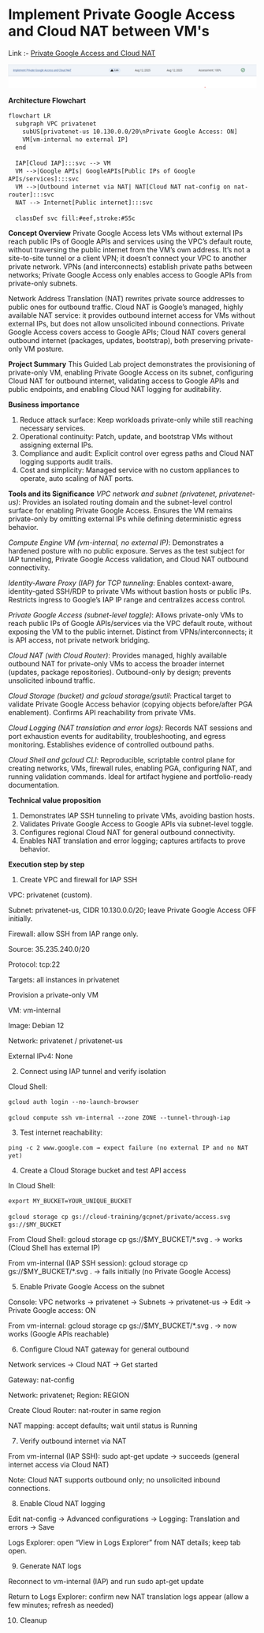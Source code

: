 # Implement Private Google Access and Cloud NAT between VM's

Link :- [Private Google Access and Cloud NAT](https://www.skills.google/focuses/45795?parent=catalog)


![image](image-3.png)

**Architecture Flowchart**
```mermaid
flowchart LR
  subgraph VPC privatenet
    subUS[privatenet-us 10.130.0.0/20\nPrivate Google Access: ON]
    VM[vm-internal no external IP]
  end

  IAP[Cloud IAP]:::svc --> VM
  VM -->|Google APIs| GoogleAPIs[Public IPs of Google APIs/services]:::svc
  VM -->|Outbound internet via NAT| NAT[Cloud NAT nat-config on nat-router]:::svc
  NAT --> Internet[Public internet]:::svc

  classDef svc fill:#eef,stroke:#55c
```

**Concept Overview**
Private Google Access lets VMs without external IPs reach public IPs of Google APIs and services using the VPC’s default route, without traversing the public internet from the VM’s own address. It’s not a site-to-site tunnel or a client VPN; it doesn’t connect your VPC to another private network. VPNs (and interconnects) establish private paths between networks; Private Google Access only enables access to Google APIs from private-only subnets.

Network Address Translation (NAT) rewrites private source addresses to public ones for outbound traffic. Cloud NAT is Google’s managed, highly available NAT service: it provides outbound internet access for VMs without external IPs, but does not allow unsolicited inbound connections. Private Google Access covers access to Google APIs; Cloud NAT covers general outbound internet (packages, updates, bootstrap), both preserving private-only VM posture.

**Project Summary**
This Guided Lab project demonstrates the provisioning of private-only VM, enabling Private Google Access on its subnet, configuring Cloud NAT for outbound internet, validating access to Google APIs and public endpoints, and enabling Cloud NAT logging for auditability.

**Business importance**
1) Reduce attack surface: Keep workloads private-only while still reaching necessary services.
2) Operational continuity: Patch, update, and bootstrap VMs without assigning external IPs.
3) Compliance and audit: Explicit control over egress paths and Cloud NAT logging supports audit trails.
4) Cost and simplicity: Managed service with no custom appliances to operate, auto scaling of NAT ports.

**Tools and its Significance**
*VPC network and subnet (privatenet, privatenet-us)*: Provides an isolated routing domain and the subnet-level control surface for enabling Private Google Access. Ensures the VM remains private-only by omitting external IPs while defining deterministic egress behavior.

*Compute Engine VM (vm-internal, no external IP)*: Demonstrates a hardened posture with no public exposure. Serves as the test subject for IAP tunneling, Private Google Access validation, and Cloud NAT outbound connectivity.

*Identity-Aware Proxy (IAP) for TCP tunneling*: Enables context-aware, identity-gated SSH/RDP to private VMs without bastion hosts or public IPs. Restricts ingress to Google’s IAP IP range and centralizes access control.

*Private Google Access (subnet-level toggle)*: Allows private-only VMs to reach public IPs of Google APIs/services via the VPC default route, without exposing the VM to the public internet. Distinct from VPNs/interconnects; it is API access, not private network bridging.

*Cloud NAT (with Cloud Router)*: Provides managed, highly available outbound NAT for private-only VMs to access the broader internet (updates, package repositories). Outbound-only by design; prevents unsolicited inbound traffic.

*Cloud Storage (bucket) and gcloud storage/gsutil*: Practical target to validate Private Google Access behavior (copying objects before/after PGA enablement). Confirms API reachability from private VMs.

*Cloud Logging (NAT translation and error logs)*: Records NAT sessions and port exhaustion events for auditability, troubleshooting, and egress monitoring. Establishes evidence of controlled outbound paths.

*Cloud Shell and gcloud CLI*: Reproducible, scriptable control plane for creating networks, VMs, firewall rules, enabling PGA, configuring NAT, and running validation commands. Ideal for artifact hygiene and portfolio-ready documentation.

**Technical value proposition**

1) Demonstrates IAP SSH tunneling to private VMs, avoiding bastion hosts.
2) Validates Private Google Access to Google APIs via subnet-level toggle.
3) Configures regional Cloud NAT for general outbound connectivity.
4) Enables NAT translation and error logging; captures artifacts to prove behavior.


**Execution step by step**
1) Create VPC and firewall for IAP SSH

VPC: privatenet (custom).

Subnet: privatenet-us, CIDR 10.130.0.0/20; leave Private Google Access OFF initially.

Firewall: allow SSH from IAP range only.

Source: 35.235.240.0/20

Protocol: tcp:22

Targets: all instances in privatenet

Provision a private-only VM

VM: vm-internal

Image: Debian 12

Network: privatenet / privatenet-us

External IPv4: None

2) Connect using IAP tunnel and verify isolation

Cloud Shell:
```
gcloud auth login --no-launch-browser

gcloud compute ssh vm-internal --zone ZONE --tunnel-through-iap
```

3) Test internet reachability:
```
ping -c 2 www.google.com → expect failure (no external IP and no NAT yet)
```
4) Create a Cloud Storage bucket and test API access

In Cloud Shell:
```
export MY_BUCKET=YOUR_UNIQUE_BUCKET

gcloud storage cp gs://cloud-training/gcpnet/private/access.svg gs://$MY_BUCKET
```

From Cloud Shell: gcloud storage cp gs://$MY_BUCKET/*.svg . → works (Cloud Shell has external IP)

From vm-internal (IAP SSH session): gcloud storage cp gs://$MY_BUCKET/*.svg . → fails initially (no Private Google Access)

5) Enable Private Google Access on the subnet

Console: VPC networks → privatenet → Subnets → privatenet-us → Edit → Private Google access: ON

From vm-internal: gcloud storage cp gs://$MY_BUCKET/*.svg . → now works (Google APIs reachable)

6) Configure Cloud NAT gateway for general outbound

Network services → Cloud NAT → Get started

Gateway: nat-config

Network: privatenet; Region: REGION

Create Cloud Router: nat-router in same region

NAT mapping: accept defaults; wait until status is Running

7) Verify outbound internet via NAT

From vm-internal (IAP SSH): sudo apt-get update → succeeds (general internet access via Cloud NAT)

Note: Cloud NAT supports outbound only; no unsolicited inbound connections.

8) Enable Cloud NAT logging

Edit nat-config → Advanced configurations → Logging: Translation and errors → Save

Logs Explorer: open “View in Logs Explorer” from NAT details; keep tab open.

9) Generate NAT logs

Reconnect to vm-internal (IAP) and run sudo apt-get update

Return to Logs Explorer: confirm new NAT translation logs appear (allow a few minutes; refresh as needed)

10) Cleanup
